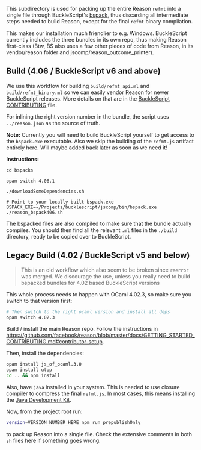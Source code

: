 This subdirectory is used for packing up the entire Reason `refmt` into a
single file through BuckleScript's
[bspack](https://github.com/bloomberg/bucklescript/blob/master/jscomp/core/bspack_main.ml),
thus discarding all intermediate steps needed to build Reason, except for the
final `refmt` binary compilation.

This makes our installation much friendlier to e.g. Windows. BuckleScript
currently includes the three bundles in its own repo, thus making Reason
first-class (Btw, BS also uses a few other pieces of code from Reason, in its
vendor/reason folder and jscomp/reason_outcome_printer).

## Build (4.06 / BuckleScript v6 and above)

We use this workflow for building `build/refmt_api.ml` and
`build/refmt_binary.ml` so we can easily vendor Reason for newer BuckleScript
releases.  More details on that are in the [BuckleScript
CONTRIBUTING](https://github.com/BuckleScript/CONTRIBUTING.md) file.

For inlining the right version number in the bundle, the script uses
`../reason.json` as the source of truth.

**Note:** Currently you will need to build BuckleScript yourself to get access
to the `bspack.exe` executable. Also we skip the building of the `refmt.js`
artifact entirely here. Will maybe added back later as soon as we need it!

**Instructions:**

```
cd bspacks

opam switch 4.06.1

./downloadSomeDependencies.sh

# Point to your locally built bspack.exe
BSPACK_EXE=~/Projects/bucklescript/jscomp/bin/bspack.exe ./reason_bspack406.sh
```

The bspacked files are also compiled to make sure that the bundle actually
compiles. You should then find all the relevant `.ml` files in the `./build`
directory, ready to be copied over to BuckleScript.

## Legacy Build (4.02 / BuckleScript v5 and below)

> This is an old workflow which also seem to be broken since `reerror` was
> merged. We discourage the use, unless you really need to build bspacked
> bundles for 4.02 based BuckleScript versions

This whole process needs to happen with OCaml 4.02.3, so make sure you switch
to that version first:

```sh
# Then switch to the right ocaml version and install all deps
opam switch 4.02.3
```

Build / install the main Reason repo. Follow the instructions in https://github.com/facebook/reason/blob/master/docs/GETTING_STARTED_CONTRIBUTING.md#contributor-setup.

Then, install the dependencies:

```sh
opam install js_of_ocaml.3.0
opam install utop
cd .. && npm install
```

Also, have `java` installed in your system. This is needed to use closure compiler to compress the final `refmt.js`. In most cases, this means installing the [Java Development Kit](http://www.oracle.com/technetwork/java/javase/downloads/jdk8-downloads-2133151.html).

Now, from the project root run:

```sh
version=VERSION_NUMBER_HERE npm run prepublishOnly
```

to pack up Reason into a single file. Check the extensive comments in both `sh` files here if something goes wrong.
